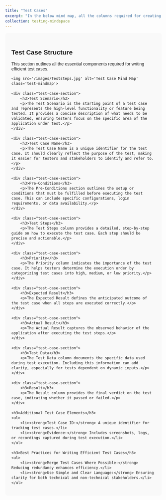 ```yaml
---
title: "Test Cases"
excerpt: "In the below mind map, all the columns required for creating effective test cases are mentioned."
collection: testing-mindspace
---
```


<div class="test-case-container">
    <h2>Test Case Structure</h2>
    <p>This section outlines all the essential components required for writing efficient test cases.</p>
    
    <img src='/images/Teststeps.jpg' alt='Test Case Mind Map' class='test-mindmap'>

    <div class="test-case-section">
        <h3>Test Scenario</h3>
        <p>The Test Scenario is the starting point of a test case and represents the high-level functionality or feature being tested. It provides a concise description of what needs to be validated, ensuring testers focus on the specific area of the application under test.</p>
    </div>

    <div class="test-case-section">
        <h3>Test Case Name</h3>
        <p>The Test Case Name is a unique identifier for the test case. It should clearly reflect the purpose of the test, making it easier for testers and stakeholders to identify and refer to.</p>
    </div>

    <div class="test-case-section">
        <h3>Pre-Conditions</h3>
        <p>The Pre-Conditions section outlines the setup or conditions that must be fulfilled before executing the test case. This can include specific configurations, login requirements, or data availability.</p>
    </div>

    <div class="test-case-section">
        <h3>Test Steps</h3>
        <p>The Test Steps column provides a detailed, step-by-step guide on how to execute the test case. Each step should be precise and actionable.</p>
    </div>

    <div class="test-case-section">
        <h3>Priority</h3>
        <p>The Priority column indicates the importance of the test case. It helps testers determine the execution order by categorizing test cases into high, medium, or low priority.</p>
    </div>

    <div class="test-case-section">
        <h3>Expected Result</h3>
        <p>The Expected Result defines the anticipated outcome of the test case when all steps are executed correctly.</p>
    </div>

    <div class="test-case-section">
        <h3>Actual Result</h3>
        <p>The Actual Result captures the observed behavior of the application after executing the test steps.</p>
    </div>

    <div class="test-case-section">
        <h3>Test Data</h3>
        <p>The Test Data column documents the specific data used during test execution. Including this information can add clarity, especially for tests dependent on dynamic inputs.</p>
    </div>

    <div class="test-case-section">
        <h3>Result</h3>
        <p>The Result column provides the final verdict on the test case, indicating whether it passed or failed.</p>
    </div>

    <h3>Additional Test Case Elements</h3>
    <ul>
        <li><strong>Test Case ID:</strong> A unique identifier for tracking test cases.</li>
        <li><strong>Evidence:</strong> Includes screenshots, logs, or recordings captured during test execution.</li>
    </ul>

    <h3>Best Practices for Writing Efficient Test Cases</h3>
    <ul>
        <li><strong>Merge Test Cases Where Possible:</strong> Reducing redundancy enhances efficiency.</li>
        <li><strong>Use Simple and Clear Language:</strong> Ensuring clarity for both technical and non-technical stakeholders.</li>
    </ul>
</div>

<style>
.test-case-container {
    font-family: Arial, sans-serif;
    max-width: 800px;
    margin: auto;
    padding: 20px;
    background: #f9f9f9;
    border-radius: 8px;
}
.test-case-section {
    background: #ffffff;
    padding: 15px;
    margin-bottom: 10px;
    border-left: 5px solid #0073e6;
    box-shadow: 2px 2px 10px rgba(0, 0, 0, 0.1);
}
.test-mindmap {
    display: block;
    max-width: 100%;
    margin: 20px auto;
}
</style>
